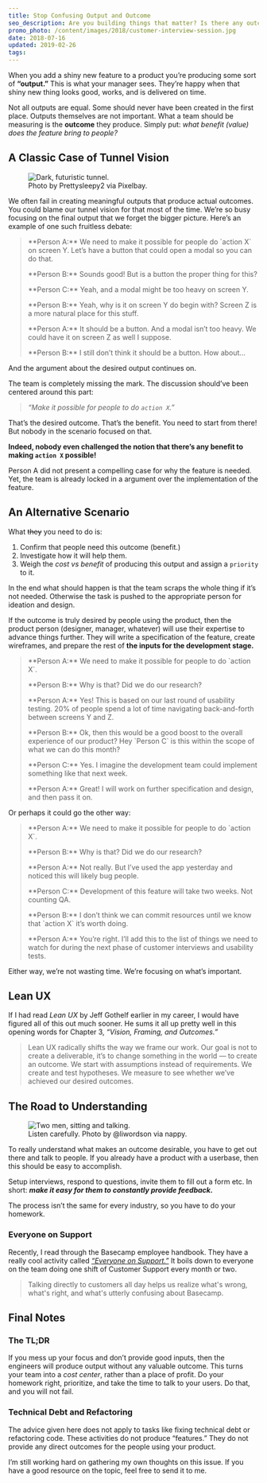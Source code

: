 ```yaml
---
title: Stop Confusing Output and Outcome
seo_description: Are you building things that matter? Is there any outcome from your work, or are you just churning out code?
promo_photo: /content/images/2018/customer-interview-session.jpg
date: 2018-07-16
updated: 2019-02-26
tags:
---
```


When you add a shiny new feature to a product you’re producing some sort of **“output.”** This is what your manager sees. They’re happy when that shiny new thing looks good, works, and is delivered on time.

Not all outputs are equal. Some should never have been created in the first place. Outputs themselves are not important. What a team should be measuring is the **outcome** they produce. Simply put: _what benefit (value) does the feature bring to people?_

## A Classic Case of Tunnel Vision

<figure class="blog-post-image"><img src="/content/images/2018/tunnel-to-nowhere.jpg" alt="Dark, futuristic tunnel." /><figcaption>Photo by Prettysleepy2 via Pixelbay.</figcaption></figure>

We often fail in creating meaningful outputs that produce actual outcomes. You could blame our tunnel vision for that most of the time. We’re so busy focusing on the final output that we forget the bigger picture. Here’s an example of one such fruitless debate:

<div class="scenario-box">
    <blockquote>
        <p>**Person A:** We need to make it possible for people do `action X` on screen Y. Let’s have a button that could open a modal so you can do that. </p>
        <p>**Person B:** Sounds good! But is a button the proper thing for this? </p>
        <p>**Person C:** Yeah, and a modal might be too heavy on screen Y. </p>
        <p>**Person B:** Yeah, why is it on screen Y do begin with? Screen Z is a more natural place for this stuff. </p>
        <p>**Person A:** It should be a button. And a modal isn’t too heavy. We could have it on screen Z as well I suppose. </p>
        <p>**Person B:** I still don’t think it should be a button. How about… </p>
    </blockquote>
</div>

And the argument about the desired output continues on.

The team is completely missing the mark. The discussion should’ve been centered around this part:

 > _“Make it possible for people to do `action X`.”_

That’s the desired outcome. That’s the benefit. You need to start from there! But nobody in the scenario focused on that.

**Indeed, nobody even challenged the notion that there’s any benefit to making `action X` possible!**

Person A did not present a compelling case for why the feature is needed. Yet, the team is already locked in a argument over the implementation of the feature.

## An Alternative Scenario

What ~~they~~ you need to do is:

1. Confirm that people need this outcome (benefit.)
2. Investigate how it will help them.
3. Weigh the _cost vs benefit_ of producing this output and assign a `priority` to it.

In the end what should happen is that the team scraps the whole thing if it’s not needed. Otherwise the task is pushed to the appropriate person for ideation and design.

If the outcome is truly desired by people using the product, then the product person (designer, manager, whatever) will use their expertise to advance things further. They will write a specification of the feature, create wireframes, and prepare the rest of **the inputs for the development stage.**

<div class="scenario-box">
    <blockquote>
        <p>**Person A:** We need to make it possible for people to do `action X`.</p>
        <p>**Person B:** Why is that? Did we do our research?</p>
        <p>**Person A:** Yes! This is based on our last round of usability testing. 20% of people spend a lot of time navigating back-and-forth between screens Y and Z.</p>
        <p>**Person B:** Ok, then this would be a good boost to the overall experience of our product? Hey `Person C` is this within the scope of what we can do this month?</p>
        <p>**Person C:** Yes. I imagine the development team could implement something like that next week.</p>
        <p>**Person A:** Great! I will work on further specification and design, and then pass it on.</p>
    </blockquote>
</div>

Or perhaps it could go the other way:

<div class="scenario-box">
    <blockquote>
        <p>**Person A:** We need to make it possible for people to do `action X`.</p>
        <p>**Person B:** Why is that? Did we do our research?</p>
        <p>**Person A:** Not really. But I’ve used the app yesterday and noticed this will likely bug people.</p>
        <p>**Person C:** Development of this feature will take two weeks. Not counting QA.</p>
        <p>**Person B:** I don’t think we can commit resources until we know that `action X` it’s worth doing.</p>
        <p>**Person A:** You’re right. I’ll add this to the list of things we need to watch for during the next phase of customer interviews and usability tests.</p>
    </blockquote>
</div>

Either way, we’re not wasting time. We’re focusing on what’s important.

## Lean UX

If I had read _Lean UX_ by Jeff Gothelf earlier in my career, I would have figured all of this out much sooner. He sums it all up pretty well in this opening words for Chapter 3, _“Vision, Framing, and Outcomes.”_

<div class="scenario-box">
    <blockquote>
        <p>Lean UX radically shifts the way we frame our work. Our goal is not to create a deliverable, it’s to change something in the world — to create an outcome. We start with assumptions instead of requirements. We create and test hypotheses. We measure to see whether we’ve achieved our desired outcomes.</p>
    </blockquote>
</div>

## The Road to Understanding

<figure class="blog-post-image"><img src="/content/images/2018/customer-interview-session.jpg" alt="Two men, sitting and talking." /><figcaption>Listen carefully. Photo by @liwordson via nappy.</figcaption></figure>

To really understand what makes an outcome desirable, you have to get out there and talk to people. If you already have a product with a userbase, then this should be easy to accomplish.

Setup interviews, respond to questions, invite them to fill out a form etc. In short: _**make it easy for them to constantly provide feedback.**_

The process isn’t the same for every industry, so you have to do your homework.

### Everyone on Support

Recently, I read through the Basecamp employee handbook. They have a really cool activity called _[“Everyone on Support.”](https://github.com/basecamp/handbook/blob/master/our-rituals.md#everyone-on-support-eos)_ It boils down to everyone on the team doing one shift of Customer Support every month or two.

> Talking directly to customers all day helps us realize what's wrong, what's right, and what's utterly confusing about Basecamp.

## Final Notes

###  The TL;DR

If you mess up your focus and don’t provide good inputs, then the engineers will produce output without any valuable outcome. This turns your team into a _cost center_, rather than a place of profit. Do your homework right, prioritize, and take the time to talk to your users. Do that, and you will not fail.

### Technical Debt and Refactoring

The advice given here does not apply to tasks like fixing technical debt or refactoring code. These activities do not produce “features.” They do not provide any direct outcomes for the people using your product.

I’m still working hard on gathering my own thoughts on this issue. If you have a good resource on the topic, feel free to send it to me.
